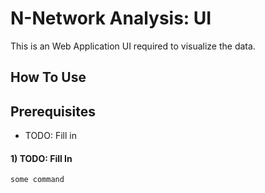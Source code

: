 # N-Network Analysis: UI
This is an Web Application UI required to visualize the data.

## How To Use

## Prerequisites
* TODO: Fill in

#### 1) TODO: Fill In
``
some command
``